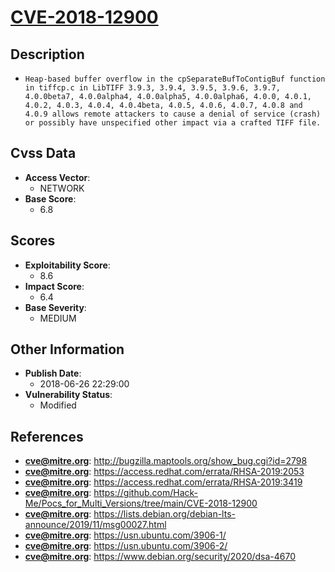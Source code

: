 
# [CVE-2018-12900](http://bugzilla.maptools.org/show_bug.cgi?id=2798)

## Description

- `Heap-based buffer overflow in the cpSeparateBufToContigBuf function in tiffcp.c in LibTIFF 3.9.3, 3.9.4, 3.9.5, 3.9.6, 3.9.7, 4.0.0beta7, 4.0.0alpha4, 4.0.0alpha5, 4.0.0alpha6, 4.0.0, 4.0.1, 4.0.2, 4.0.3, 4.0.4, 4.0.4beta, 4.0.5, 4.0.6, 4.0.7, 4.0.8 and 4.0.9 allows remote attackers to cause a denial of service (crash) or possibly have unspecified other impact via a crafted TIFF file.`

## Cvss Data

- **Access Vector**:
  - NETWORK
- **Base Score**:
  - 6.8

## Scores

- **Exploitability Score**:
  - 8.6
- **Impact Score**:
  - 6.4
- **Base Severity**:
  - MEDIUM

## Other Information

- **Publish Date**:
  - 2018-06-26 22:29:00
- **Vulnerability Status**:
  - Modified

## References

- **cve@mitre.org**: http://bugzilla.maptools.org/show_bug.cgi?id=2798
- **cve@mitre.org**: https://access.redhat.com/errata/RHSA-2019:2053
- **cve@mitre.org**: https://access.redhat.com/errata/RHSA-2019:3419
- **cve@mitre.org**: https://github.com/Hack-Me/Pocs_for_Multi_Versions/tree/main/CVE-2018-12900
- **cve@mitre.org**: https://lists.debian.org/debian-lts-announce/2019/11/msg00027.html
- **cve@mitre.org**: https://usn.ubuntu.com/3906-1/
- **cve@mitre.org**: https://usn.ubuntu.com/3906-2/
- **cve@mitre.org**: https://www.debian.org/security/2020/dsa-4670
